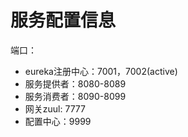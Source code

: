 # 服务配置信息
端口：
- eureka注册中心：7001，7002(active)
- 服务提供者：8080-8089
- 服务消费者：8090-8099
- 网关zuul: 7777
- 配置中心：9999    
